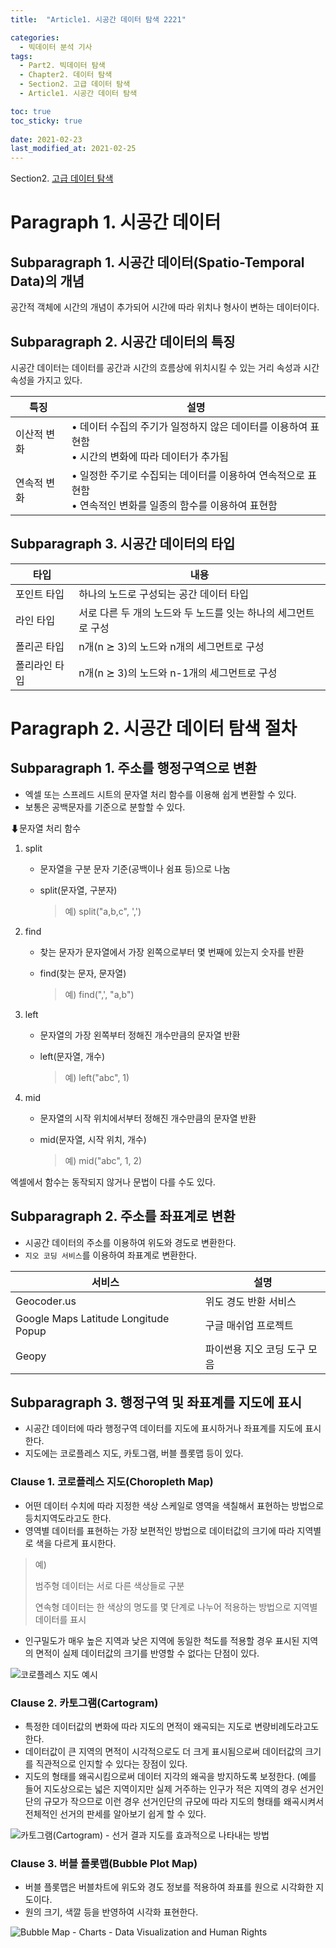 ```yaml
---
title:  "Article1. 시공간 데이터 탐색 2221"

categories:
  - 빅데이터 분석 기사
tags: 
  - Part2. 빅데이터 탐색
  - Chapter2. 데이터 탐색
  - Section2. 고급 데이터 탐색
  - Article1. 시공간 데이터 탐색

toc: true
toc_sticky: true
 
date: 2021-02-23
last_modified_at: 2021-02-25
---
```


Section2. [고급 데이터 탐색]()

# Paragraph 1. 시공간 데이터

## Subparagraph 1. 시공간 데이터(Spatio-Temporal Data)의 개념

공간적 객체에 시간의 개념이 추가되어 시간에 따라 위치나 형사이 변하는 데이터이다.

## Subparagraph 2. 시공간 데이터의 특징

시공간 데이터는 데이터를 공간과 시간의 흐름상에 위치시킬 수 있는 거리 속성과 시간 속성을 가지고 있다.

| 특징        | 설명                                                         |
| ----------- | ------------------------------------------------------------ |
| 이산적 변화 | • 데이터 수집의 주기가 일정하지 않은 데이터를 이용하여 표현함<br />• 시간의 변화에 따라 데이터가 추가됨 |
| 연속적 변화 | • 일정한 주기로 수집되는 데이터를 이용하여 연속적으로 표현함<br />• 연속적인 변화를 일종의 함수를 이용하여 표현함 |

## Subparagraph 3. 시공간 데이터의 타입

| 타입          | 내용                                                         |
| ------------- | ------------------------------------------------------------ |
| 포인트 타입   | 하나의 노드로 구성되는 공간 데이터 타입                      |
| 라인 타입     | 서로 다른 두 개의 노드와 두 노드를 잇는 하나의 세그먼트로 구성 |
| 폴리곤 타입   | n개(n ⪰ 3)의 노드와 n개의 세그먼트로 구성                    |
| 폴리라인 타입 | n개(n ⪰ 3)의 노드와 n-1개의 세그먼트로 구성                  |

# Paragraph 2. 시공간 데이터 탐색 절차

## Subparagraph 1. 주소를 행정구역으로 변환

- 엑셀 또는 스프레드 시트의 문자열 처리 함수를 이용해 쉽게 변환할 수 있다.
- 보통은 공백문자를 기준으로 분할할 수 있다.

⬇문자열 처리 함수

1. split

   - 문자열을 구분 문자 기준(공백이나 쉼표 등)으로 나눔

   - split(문자열, 구분자)

     > 예) split("a,b,c", ',')

2. find

   - 찾는 문자가 문자열에서 가장 왼쪽으로부터 몇 번째에 있는지 숫자를 반환

   - find(찾는 문자, 문자열)

     > 예) find(",', "a,b")

3. left

   - 문자열의 가장 왼쪽부터 정해진 개수만큼의 문자열 반환

   - left(문자열, 개수)

     > 예) left("abc", 1)

4. mid

   - 문자열의 시작 위치에서부터 정해진 개수만큼의 문자열 반환

   - mid(문자열, 시작 위치, 개수)

     > 예) mid("abc", 1, 2)

엑셀에서 함수는 동작되지 않거나 문법이 다를 수도 있다.

## Subparagraph 2. 주소를 좌표계로 변환

- 시공간 데이터의 주소를 이용하여 위도와 경도로 변환한다.
- `지오 코딩 서비스`를 이용하여 좌표계로 변환한다.

| 서비스                               | 설명                         |
| ------------------------------------ | ---------------------------- |
| Geocoder.us                          | 위도 경도 반환 서비스        |
| Google Maps Latitude Longitude Popup | 구글 매쉬업 프로젝트         |
| Geopy                                | 파이썬용 지오 코딩 도구 모음 |

## Subparagraph 3. 행정구역 및 좌표계를 지도에 표시

- 시공간 데이터에 따라 행정구역 데이터를 지도에 표시하거나 좌표계를 지도에 표시한다.
- 지도에는 코로플레스 지도, 카토그램, 버블 플롯맵 등이 있다.

### Clause 1. 코로플레스 지도(Choropleth Map)

- 어떤 데이터 수치에 따라 지정한 색상 스케일로 영역을 색칠해서 표현하는 방법으로 등치지역도라고도 한다.
- 영역별 데이터를 표현하는 가장 보편적인 방법으로 데이터값의 크기에 따라 지역별로 색을 다르게 표시한다.

> 예)
>
> 범주형 데이터는 서로 다른 색상들로 구분
>
> 연속형 데이터는 한 색상의 명도를 몇 단계로 나누어 적용하는 방법으로 지역별 데이터를 표시

- 인구밀도가 매우 높은 지역과 낮은 지역에 동일한 척도를 적용할 경우 표시된 지역의 면적이 실제 데이터값의 크기를 반영할 수 없다는 단점이 있다.

![코로플레스 지도 예시](https://pbs.twimg.com/media/EmWBhzrVgAAD4I-.jpg)

### Clause 2. 카토그램(Cartogram)

- 특정한 데이터값의 변화에 따라 지도의 면적이 왜곡되는 지도로 변량비례도라고도 한다.
- 데이터값이 큰 지역의 면적이 시각적으로도 더 크게 표시됨으로써 데이터값의 크기를 직관적으로 인지할 수 있다는 장점이 있다.
- 지도의 형태를 왜곡시킴으로써 데이터 지각의 왜곡을 방지하도록 보정한다. (예를 들어 지도상으로는 넓은 지역이지만 실제 거주하는 인구가 적은 지역의 경우 선거인단의 규모가 작으므로 이런 경우 선거인단의 규모에 따라 지도의 형태를 왜곡시켜서 전체적인 선거의 판세를 알아보기 쉽게 할 수 있다.

![카토그램(Cartogram) - 선거 결과 지도를 효과적으로 나타내는 방법](https://img1.daumcdn.net/thumb/R720x0.q80/?scode=mtistory2&fname=http%3A%2F%2Fcfile7.uf.tistory.com%2Fimage%2F1614284F4F86F54122F394)

### Clause 3. 버블 플롯맵(Bubble Plot Map)

- 버블 플롯맵은 버블차트에 위도와 경도 정보를 적용하여 좌표를 원으로 시각화한 지도이다.
- 원의 크기, 색깔 등을 반영하여 시각화 표현한다.

![Bubble Map - Charts - Data Visualization and Human Rights](https://lh3.googleusercontent.com/proxy/_82MtTxAwE4txnAWuGzZH_9wG-IXR1Sg3uoCSaIKxiJvp0v9cHzRoh-CoAQN78nRrOthwMpGyn2TK1oUrekf4RgO3n4nYWaby-R4)

